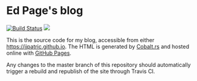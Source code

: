# Ed Page's blog

[![Build Status](https://travis-ci.org/jjpatric/jjpatric.github.io.svg?branch=source)](https://travis-ci.org/jjpatric/jjpatric.github.io#) [![](https://img.shields.io/badge/Built%20with-Cobalt-rust.svg)](https://github.com/cobalt-org/cobalt.rs)

This is the source code for my blog, accessible from either https://jjpatric.github.io. The HTML is generated by [Cobalt.rs](https://github.com/cobalt-org/cobalt.rs) and hosted online with [GitHub Pages](https://pages.github.com/).

Any changes to the master branch of this repository should automatically trigger a rebuild and republish of the site through Travis CI.
